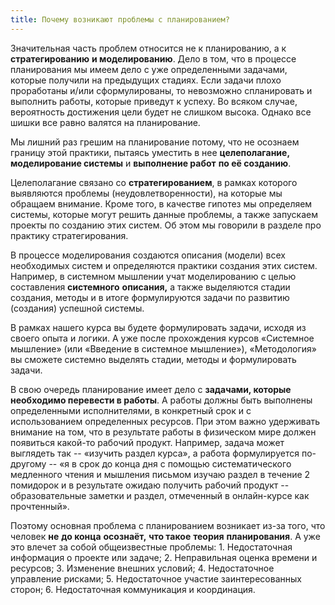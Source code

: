 ```yaml
---
title: Почему возникают проблемы с планированием?
---
```


Значительная часть проблем относится не к планированию, а к
**стратегированию** **и моделированию**. Дело в том, что в процессе
планирования мы имеем дело с уже определенными задачами, которые
получили на предыдущих стадиях. Если задачи плохо проработаны и/или
сформулированы, то невозможно спланировать и выполнить работы, которые
приведут к успеху. Во всяком случае, вероятность достижения цели будет
не слишком высока. Однако все шишки все равно валятся на планирование.

Мы лишний раз грешим на планирование потому, что не осознаем границу
этой практики, пытаясь уместить в нее **целеполагание, моделирование
системы** и **выполнение работ** **по её созданию**.

Целеполагание связано со **стратегированием**, в рамках которого
выявляются проблемы (неудовлетворенности), на которые мы обращаем
внимание. Кроме того, в качестве гипотез мы определяем системы, которые
могут решить данные проблемы, а также запускаем проекты по созданию этих
систем. Об этом мы говорили в разделе про практику стратегирования.

В процессе моделирования создаются описания (модели) всех необходимых
систем и определяются практики создания этих систем. Например, в
системном мышлении учат моделированию с целью составления **системного**
**описания,** а также выделяются стадии создания, методы и в итоге
формулируются задачи по развитию (создания) успешной системы.

В рамках нашего курса вы будете формулировать задачи, исходя из своего
опыта и логики. А уже после прохождения курсов «Системное мышление» (или
«Введение в системное мышление»), «Методология» вы сможете системно
выделять стадии, методы и формулировать задачи.

В свою очередь планирование имеет дело с **задачами, которые необходимо
перевести в работы**. А работы должны быть выполнены определенными
исполнителями, в конкретный срок и с использованием определенных
ресурсов. При этом важно удерживать внимание на том, что в результате
работы в физическом мире должен появиться какой-то рабочий продукт.
Например, задача может выглядеть так -- «изучить раздел курса», а работа
формулируется по-другому -- «я в срок до конца дня с помощью
систематического медленного чтения и мышления письмом изучаю раздел в
течение 2 помидорок и в результате ожидаю получить рабочий продукт --
образовательные заметки и раздел, отмеченный в онлайн-курсе как
прочтенный».

Поэтому основная проблема с планированием возникает из-за того, что
человек **не** **до конца** **осознаёт,** **что такое** **теория**
**планирования**. А уже это влечет за собой общеизвестные проблемы: 1.
Недостаточная информация о проекте или задаче; 2. Неправильная оценка
времени и ресурсов; 3. Изменение внешних условий; 4. Недостаточное
управление рисками; 5. Недостаточное участие заинтересованных сторон; 6.
Недостаточная коммуникация и координация.
